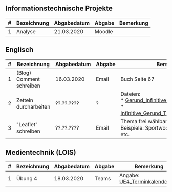 ## Informationstechnische Projekte

| #      | Bezeichnung   | Abgabedatum | Abgabe | Bemerkung |
|--------|---------------|-------------|--------|-----------|
| 1      | Analyse       | 21.03.2020  | Moodle |           |

## Englisch

| # | Bezeichnung | Abgabedatum | Abgabe | Bemerkung |
|---|---|---|---|---|
| 1 | (Blog) Comment schreiben  | 16.03.2020  | Email  | Buch Seite 67 |
| 2 | Zetteln durcharbeiten | ??.??.???? | ? | Dateien:<br>* [Gerund_Infinitive_Constructions.pdf](Englisch/Gerund_Infinitive_Constructions.pdf)<br> * [Infinitive_Gerund_Thats_The_Question.pdf](Englisch/Infinitive_Gerund_Thats_The_Question.pdf) |
| 3 | "Leaflet" schreiben | ??.??.???? | Email | Thema frei wählbar.<br>Beispiele: Sportwoche, Sprachwoche, etc. |

## Medientechnik (LOIS)

| # | Bezeichnung | Abgabedatum | Abgabe | Bemerkung |
|---|-------------|-------------|--------|-----------|
| 1 | Übung 4     | 18.03.2020  | Teams  | Angabe: [UE4_Terminkalender.pdf](Medientechnik/UE4_Terminkalender.pdf)   |
